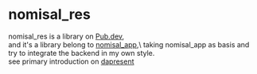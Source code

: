 # nomisal_res
nomisal_res is a library on [Pub.dev](https://pub.dev/packages/nomisal_res),\
and it's a library belong to [nomisal_app](https://pub.dev/packages/nomisal_app),\ 
taking nomisal_app as basis and try to integrate the backend in my own style.\
see primary introduction on [dapresent](https://pub.dev/packages/dapresent)